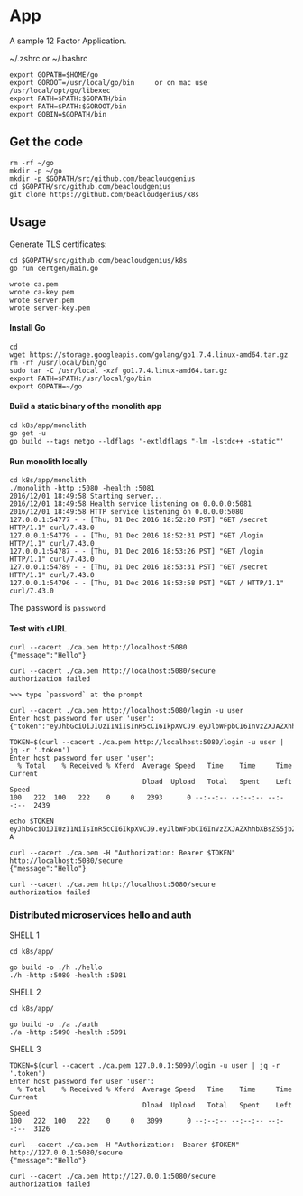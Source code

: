 # App

A sample 12 Factor Application.


~/.zshrc or ~/.bashrc

    export GOPATH=$HOME/go
    export GOROOT=/usr/local/go/bin     or on mac use /usr/local/opt/go/libexec
    export PATH=$PATH:$GOPATH/bin
    export PATH=$PATH:$GOROOT/bin
    export GOBIN=$GOPATH/bin


## Get the code

    rm -rf ~/go
    mkdir -p ~/go
    mkdir -p $GOPATH/src/github.com/beacloudgenius
    cd $GOPATH/src/github.com/beacloudgenius
    git clone https://github.com/beacloudgenius/k8s

## Usage

Generate TLS certificates:

```
cd $GOPATH/src/github.com/beacloudgenius/k8s
go run certgen/main.go
```
```
wrote ca.pem
wrote ca-key.pem
wrote server.pem
wrote server-key.pem
```

#### Install Go

    cd
    wget https://storage.googleapis.com/golang/go1.7.4.linux-amd64.tar.gz
    rm -rf /usr/local/bin/go
    sudo tar -C /usr/local -xzf go1.7.4.linux-amd64.tar.gz
    export PATH=$PATH:/usr/local/go/bin
    export GOPATH=~/go



#### Build a static binary of the monolith app

    cd k8s/app/monolith
    go get -u
    go build --tags netgo --ldflags '-extldflags "-lm -lstdc++ -static"'

#### Run monolith locally

    cd k8s/app/monolith
    ./monolith -http :5080 -health :5081
    2016/12/01 18:49:58 Starting server...
    2016/12/01 18:49:58 Health service listening on 0.0.0.0:5081
    2016/12/01 18:49:58 HTTP service listening on 0.0.0.0:5080
    127.0.0.1:54777 - - [Thu, 01 Dec 2016 18:52:20 PST] "GET /secret HTTP/1.1" curl/7.43.0
    127.0.0.1:54779 - - [Thu, 01 Dec 2016 18:52:31 PST] "GET /login HTTP/1.1" curl/7.43.0
    127.0.0.1:54787 - - [Thu, 01 Dec 2016 18:53:26 PST] "GET /login HTTP/1.1" curl/7.43.0
    127.0.0.1:54789 - - [Thu, 01 Dec 2016 18:53:31 PST] "GET /secret HTTP/1.1" curl/7.43.0
    127.0.0.1:54796 - - [Thu, 01 Dec 2016 18:53:58 PST] "GET / HTTP/1.1" curl/7.43.0

The password is `password`

#### Test with cURL

```
curl --cacert ./ca.pem http://localhost:5080                                        
{"message":"Hello"}

curl --cacert ./ca.pem http://localhost:5080/secure
authorization failed

>>> type `password` at the prompt

curl --cacert ./ca.pem http://localhost:5080/login -u user
Enter host password for user 'user':
{"token":"eyJhbGciOiJIUzI1NiIsInR5cCI6IkpXVCJ9.eyJlbWFpbCI6InVzZXJAZXhhbXBsZS5jb20iLCJleHAiOjE0ODA5MDg1MDAsImlhdCI6MTQ4MDY0OTMwMCwiaXNzIjoiYXV0aC5zZXJ2aWNlIiwic3ViIjoidXNlciJ9.S5Kap0pzhS9G4kOcEhwhTh1HuzKyBic1QbNsbLt188E"}

TOKEN=$(curl --cacert ./ca.pem http://localhost:5080/login -u user | jq -r '.token')
Enter host password for user 'user':
  % Total    % Received % Xferd  Average Speed   Time    Time     Time  Current
                                 Dload  Upload   Total   Spent    Left  Speed
100   222  100   222    0     0   2393      0 --:--:-- --:--:-- --:--:--  2439

echo $TOKEN
eyJhbGciOiJIUzI1NiIsInR5cCI6IkpXVCJ9.eyJlbWFpbCI6InVzZXJAZXhhbXBsZS5jb20iLCJleHAiOjE0ODA5MDg1MjUsImlhdCI6MTQ4MDY0OTMyNSwiaXNzIjoiYXV0aC5zZXJ2aWNlIiwic3ViIjoidXNlciJ9.JQIsbDRxxai1nxlYjGLfsW6V_Pe19kchJpE0PGP4Z-A

curl --cacert ./ca.pem -H "Authorization: Bearer $TOKEN" http://localhost:5080/secure
{"message":"Hello"}

curl --cacert ./ca.pem http://localhost:5080/secure
authorization failed

```


### Distributed microservices hello and auth


SHELL 1
```
cd k8s/app/

go build -o ./h ./hello
./h -http :5080 -health :5081
```
SHELL 2
```
cd k8s/app/

go build -o ./a ./auth
./a -http :5090 -health :5091
```

SHELL 3
```
TOKEN=$(curl --cacert ./ca.pem 127.0.0.1:5090/login -u user | jq -r '.token')
Enter host password for user 'user':
  % Total    % Received % Xferd  Average Speed   Time    Time     Time  Current
                                 Dload  Upload   Total   Spent    Left  Speed
100   222  100   222    0     0   3099      0 --:--:-- --:--:-- --:--:--  3126

curl --cacert ./ca.pem -H "Authorization:  Bearer $TOKEN" http://127.0.0.1:5080/secure
{"message":"Hello"}

curl --cacert ./ca.pem http://127.0.0.1:5080/secure
authorization failed
```
